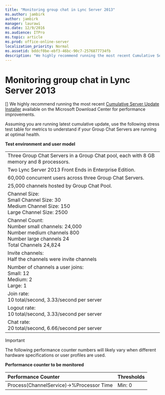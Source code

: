 ```yaml
---
title: "Monitoring group chat in Lync Server 2013"
ms.author: jambirk
author: jambirk
manager: laurawi
ms.date: 12/9/2016
ms.audience: ITPro
ms.topic: article
ms.prod: office-online-server
localization_priority: Normal
ms.assetid: bddcf0be-ebf3-46bc-90c7-2576877734fb
description: "We highly recommend running the most recent Cumulative Server Update Installer available on the Microsoft Download Center for performance improvements."
---
```


# Monitoring group chat in Lync Server 2013
[]
We highly recommend running the most recent [Cumulative Server Update Installer](https://support.microsoft.com/kb/968802) available on the Microsoft Download Center for performance improvements. 
  
Assuming you are running latest cumulative update, use the following stress test table for metrics to understand if your Group Chat Servers are running at optimal health.
  
**Test environment and user model**

||
|:-----|
|Three Group Chat Servers in a Group Chat pool, each with 8 GB memory and 8 processors.  <br/> |
|Two Lync Server 2013 Front Ends in Enterprise Edition.  <br/> |
|60,000 concurrent users across three Group Chat Servers.  <br/> |
|25,000 channels hosted by Group Chat Pool.  <br/> |
| Channel Size:  <br/>  Small Channel Size: 30  <br/>  Medium Channel Size: 150  <br/>  Large Channel Size: 2500  <br/> |
| Channel Count:  <br/>  Number small channels: 24,000  <br/>  Number medium channels 800  <br/>  Number large channels 24  <br/>  Total Channels 24,824  <br/> |
| Invite channels:  <br/>  Half the channels were invite channels  <br/> |
| Number of channels a user joins:  <br/>  Small: 12  <br/>  Medium: 2  <br/>  Large: 1  <br/> |
| Join rate:  <br/>  10 total/second, 3.33/second per server  <br/> |
| Logout rate:  <br/>  10 total/second, 3.33/second per server  <br/> |
| Chat rate:  <br/>  20 total/second, 6.66/second per server  <br/> |
   
> [!IMPORTANT]
> The following performance counter numbers will likely vary when different hardware specifications or user profiles are used. 
  
**Performance counter to be monitored**

|**Performance Counter**|**Thresholds**|
|:-----|:-----|
|Process(ChannelService)-\>%Processor Time  <br/> |Min: 0  <br/> |
   

